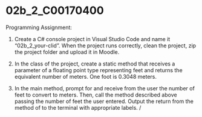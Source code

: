 # 02b_2_C00170400

Programming Assignment:

1. Create a C# console project in Visual Studio Code and name it “02b_2_your-clid”. When the project
   runs correctly, clean the project, zip the project folder and upload it in Moodle.

2. In the class of the project, create a static method that receives a parameter of a floating point type
   representing feet and returns the equivalent number of meters. One foot is 0.3048 meters.

3. In the main method, prompt for and receive from the user the number of feet to convert to meters. Then,
  call the method described above passing the number of feet the user entered. Output the return from the
  method of to the terminal with appropriate labels.
/
